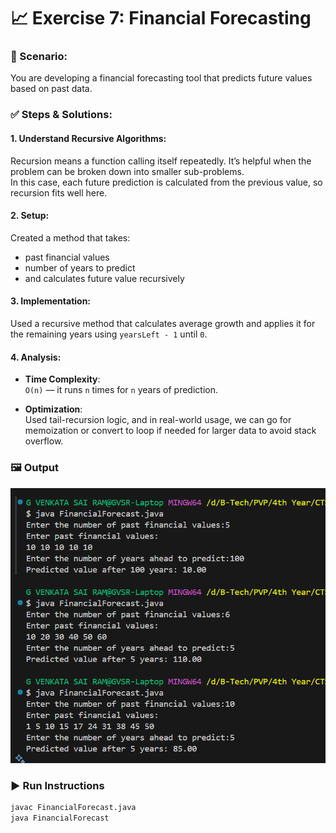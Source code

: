 # 📈 Exercise 7: Financial Forecasting

### 📘 Scenario:
You are developing a financial forecasting tool that predicts future values based on past data.

### ✅ Steps & Solutions:

#### 1. Understand Recursive Algorithms:

Recursion means a function calling itself repeatedly. It’s helpful when the problem can be broken down into smaller sub-problems.  
In this case, each future prediction is calculated from the previous value, so recursion fits well here.

#### 2. Setup:

Created a method that takes:
- past financial values
- number of years to predict
- and calculates future value recursively

#### 3. Implementation:

Used a recursive method that calculates average growth and applies it for the remaining years using `yearsLeft - 1` until `0`.

#### 4. Analysis:

- **Time Complexity**:  
  `O(n)` — it runs `n` times for `n` years of prediction.

- **Optimization**:  
  Used tail-recursion logic, and in real-world usage, we can go for memoization or convert to loop if needed for larger data to avoid stack overflow.

### 🖼 Output

![Output](./Output/output.png)

### ▶️ Run Instructions

```bash
javac FinancialForecast.java
java FinancialForecast
```